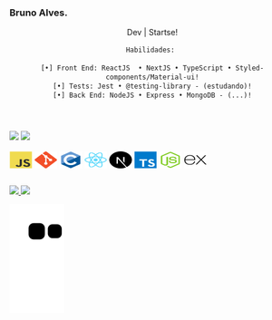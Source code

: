 ### Bruno Alves.

<header>

   Dev | Startse!

  <span>
    
    Habilidades: 
    
    [•] Front End: ReactJS	• NextJS • TypeScript • Styled-components/Material-ui!
    [•] Tests: Jest • @testing-library - (estudando)!
    [•] Back End: NodeJS • Express • MongoDB - (...)!
  
  </span>
</header>

##

<main>
  <div display="flex" flex-wrap="wrap">
    <img width="400px" text-align="left" src="https://github-readme-stats.vercel.app/api/top-langs/?username=bruno-alvesbr&langs_count=8&layout=compact&theme=gotham"/> 
    <img width="400px" src="https://github-readme-stats.vercel.app/api?username=bruno-alvesbr&show_icons=true&theme=gotham" />
  </div>

  <div style="display: inline_block">
    <br />
    <img align="center" alt="Bruno-JS" height="30" width="40" src="https://raw.githubusercontent.com/devicons/devicon/master/icons/javascript/javascript-original.svg">
    <img align="center" alt="Bruno-GIT" height="30" width="40" src="https://raw.githubusercontent.com/devicons/devicon/master/icons/git/git-original.svg">
    <img align="center" alt="Bruno-C" height="30" width="40" src="https://raw.githubusercontent.com/devicons/devicon/master/icons/c/c-original.svg">
    <img align="center" alt="Bruno-ReactJS" height="30" width="40" src="https://raw.githubusercontent.com/devicons/devicon/master/icons/react/react-original.svg">
    <img align="center" alt="Bruno-Next" height="30" width="40" src="https://raw.githubusercontent.com/devicons/devicon/master/icons/nextjs/nextjs-original.svg">
    <img align="center" alt="Bruno-Typescript" height="30" width="40" src="https://raw.githubusercontent.com/devicons/devicon/master/icons/typescript/typescript-original.svg">
    <img align="center" alt="Bruno-NodeJS" height="30" width="40" src="https://raw.githubusercontent.com/devicons/devicon/master/icons/nodejs/nodejs-original.svg">
    <img align="center" alt="Bruno-Express" height="30" width="40" src="https://raw.githubusercontent.com/devicons/devicon/master/icons/express/express-original.svg">
  </div>
</main>
  
##
  
<footer>
  <div>
    <a href="mailto:brunoph.faces12@gmail.com">
       <img border-radius='0px' height='30px' src="https://img.shields.io/badge/Gmail-005157?style=for-the-badge&logo=gmail&logoColor=aqua" target="_blank">
    </a>
    <a href="https://www.linkedin.com/in/bruno-alves-0bbbb5202/" target="_blank">
      <img border-radius='0px' height='30px' src="https://img.shields.io/badge/Linkedin-005157?style=for-the-badge&logo=linkedin&logoColor=aqua" target="_blank">
    </a>   
  </div> 
  
  ![Snake animation](https://github.com/Bruno-AlvesBR/Bruno-AlvesBR/blob/output/github-contribution-grid-snake.svg)
</footer>
